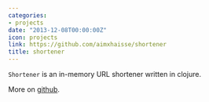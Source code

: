 ```yaml
---
categories:
- projects
date: "2013-12-08T00:00:00Z"
icon: projects
link: https://github.com/aimxhaisse/shortener
title: shortener
---
```


`Shortener` is an in-memory URL shortener written in clojure.

More on [github](https://github.com/aimxhaisse/shortener).
